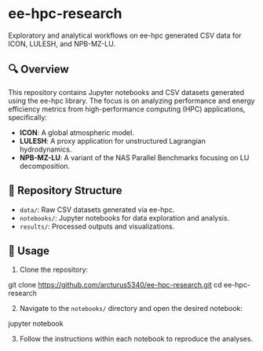 # ee-hpc-research

Exploratory and analytical workflows on ee-hpc generated CSV data for ICON, LULESH, and NPB-MZ-LU.

## 🔍 Overview

This repository contains Jupyter notebooks and CSV datasets generated using the ee-hpc library. The focus is on analyzing performance and energy efficiency metrics from high-performance computing (HPC) applications, specifically:

- **ICON**: A global atmospheric model.
- **LULESH**: A proxy application for unstructured Lagrangian hydrodynamics.
- **NPB-MZ-LU**: A variant of the NAS Parallel Benchmarks focusing on LU decomposition.

## 📂 Repository Structure

- `data/`: Raw CSV datasets generated via ee-hpc.
- `notebooks/`: Jupyter notebooks for data exploration and analysis.
- `results/`: Processed outputs and visualizations.

## 🚀 Usage

1. Clone the repository:

git clone https://github.com/arcturus5340/ee-hpc-research.git
cd ee-hpc-research

2. Navigate to the `notebooks/` directory and open the desired notebook:

jupyter notebook

3. Follow the instructions within each notebook to reproduce the analyses.
